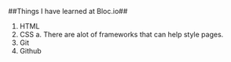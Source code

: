 ##Things I have learned at Bloc.io##
1. HTML
2. CSS
a. There are alot of frameworks that can help style pages. 
3. Git
4. Github
